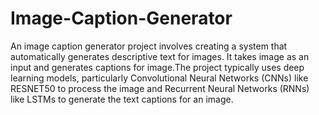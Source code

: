 # Image-Caption-Generator

An image caption generator project involves creating a system that automatically generates descriptive text for images. It takes image as an input and generates captions for image.The project typically uses deep learning models, particularly Convolutional Neural Networks (CNNs) like RESNET50 to process the image and Recurrent Neural Networks (RNNs) like LSTMs to generate the text captions for an image.
